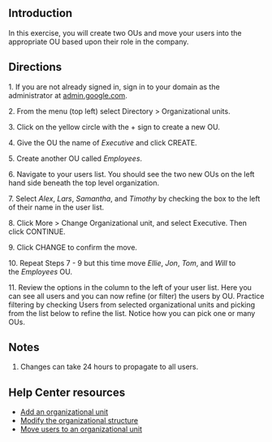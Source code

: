## Introduction

In this exercise, you will create two OUs and move your users into the appropriate OU based upon their role in the company.

## Directions

1\. If you are not already signed in, sign in to your domain as the administrator at [admin.google.com](https://admin.google.com/).

2\. From the menu (top left) select Directory > Organizational units.

3\. Click on the yellow circle with the + sign to create a new OU.

4\. Give the OU the name of *Executive* and click CREATE.

5\. Create another OU called *Employees*.

6\. Navigate to your users list. You should see the two new OUs on the left hand side beneath the top level organization.

7\. Select *Alex*, *Lars*, *Samantha*, and *Timothy* by checking the box to the left of their name in the user list.

8\. Click More > Change Organizational unit, and select Executive. Then click CONTINUE.

9\. Click CHANGE to confirm the move.

10\. Repeat Steps 7 - 9 but this time move *Ellie*, *Jon*, *Tom*, and *Will* to the *Employees* OU.

11\. Review the options in the column to the left of your user list. Here you can see all users and you can now refine (or filter) the users by OU. Practice filtering by checking Users from selected organizational units and picking from the list below to refine the list. Notice how you can pick one or many OUs.

## Notes

1.  Changes can take 24 hours to propagate to all users.

## Help Center resources

-   [Add an organizational unit](https://support.google.com/a/answer/182537 "Add an organizational unit")
-   [Modify the organizational structure](https://support.google.com/a/answer/182538 "Modify the organizational structure")
-   [Move users to an organizational unit](https://support.google.com/a/answer/182449 "Move users to an organizational unit")
